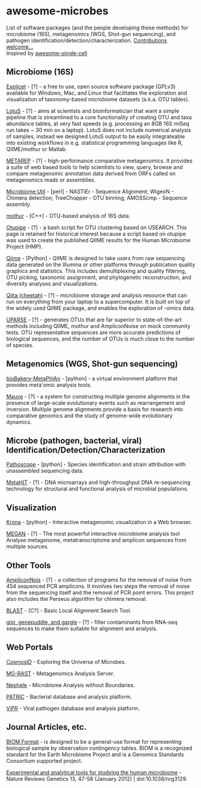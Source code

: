 # awesome-microbes
List of software packages (and the people developing these methods) for microbiome (16S), metagenomics (WGS, Shot-gun sequencing), and pathogen identification/detection/characterization.  [Contributions welcome...](https://github.com/stevetsa/awesome-microbes/blob/master/CONTRIBUTE.md)
<br /> 
Inspired by [awesome-single-cell](https://github.com/seandavi/awesome-single-cell/blob/master/README.md)
<br />


## Microbiome (16S)

[Explicet]( http://www.explicet.org) - [?] - a free to use, open source software package (GPLv3) available for Windows, Mac, and Linux that facilitates the exploration and visualization of taxonomy-based microbiome datasets (a.k.a. OTU tables).

[LotuS]( http://psbweb05.psb.ugent.be/lotus) - [?] - aims at scientists and bioinformatician that want a simple pipeline that is streamlined to a core functionality of creating OTU and taxa abundance tables, at very fast speeds (e.g. processing an 8GB 16S miSeq run takes ~ 30 min on a laptop). LotuS does not include numerical analysis of samples, instead we designed LotuS output to be easily integrateable into existing workflows in e.g. statistical programming languages like R, QIIME/mothur or Matlab.

[METAREP](https://github.com/jcvi/METAREP) - [?] - high-performance comparative metagenomics. It provides a suite of web based tools to help scientists to view, query, browse and compare metagenomic annotation data derived from ORFs called on metagenomics reads or assemblies.

[Microbiome Util]( http://microbiomeutil.sourceforge.net) - [perl] - NASTiEr - Sequence Alignment; WigeoN - Chimera detection; TreeChopper - OTU binning; AMOSScmp - Sequence assembly.

[mothur](https://www.mothur.org/) - [C++] - OTU-based analysis of 16S data.

[Otupipe](http://www.drive5.com/usearch/manual/otupipe.html) - [?] - a bash script for OTU clustering based on USEARCH. This page is retained for historical interest because a script based on otupipe was used to create the published QIIME results for the Human Microbiome Project (HMP).

[Qiime](http://qiime.org/) - [Python] - QIIME is designed to take users from raw sequencing data generated on the Illumina or other platforms through publication quality graphics and statistics. This includes demultiplexing and quality filtering, OTU picking, taxonomic assignment, and phylogenetic reconstruction, and diversity analyses and visualizations.

[Qiita (cheetah)]( http://qiita.microbio.me/) - [?] - microbiome storage and analysis resource that can run on everything from your laptop to a supercomputer. It is built on top of the widely used QIIME package, and enables the exploration of -omics data.

[UPARSE]( http://drive5.com/uparse/) - [?] - generates OTUs that are far superior to state-of-the-art methods including QIIME, mothur and AmpliconNoise on mock community tests. OTU representative sequences are more accurate predictions of biological sequences, and the number of OTUs is much close to the number of species.


## Metagenomics (WGS, Shot-gun sequencing)

[bioBakery-MetaPhlAn](https://bitbucket.org/biobakery/biobakery/wiki/Home) - [python] - a virtual environment platform that provides meta'omic analysis tools.

[Mauve](http://darlinglab.org/mauve/mauve.html) - [?] - a system for constructing multiple genome alignments in the presence of large-scale evolutionary events such as rearrangement and inversion. Multiple genome alignments provide a basis for research into comparative genomics and the study of genome-wide evolutionary dynamics.


## Microbe (pathogen, bacterial, viral) Identification/Detection/Characterization

[Pathoscope](https://sourceforge.net/p/pathoscope/wiki/Home/) - [python] - Species identification and strain attribution with unassembled sequencing data.

[MetaHIT](http://www.metahit.eu/index.php?id=232) - [?] - DNA microarrays and high-throughput DNA re-sequencing technology for structural and functional analysis of microbial populations.

## Visualization

[Krona](https://github.com/marbl/Krona/wiki) - [python] - Interactive metagenomic visualization in a Web browser. 

[MEGAN](http://ab.inf.uni-tuebingen.de/software/megan6/) - [?] - The most powerful interactive microbiome analysis tool
Analyse metagenome, metatranscriptome and amplicon sequences from multiple sources.

## Other Tools 

[AmpliconNois]( https://code.google.com/p/ampliconnoise) - [?] - a collection of programs for the removal of noise from 454 sequenced PCR amplicons. It involves two steps the removal of noise from the sequencing itself and the removal of PCR point errors. This project also includes the Perseus algorithm for chimera removal.

[BLAST](https://blast.ncbi.nlm.nih.gov/Blast.cgi) - [C?] - Basic Local Alignment Search Tool.

[gist, genepuddle, and gargle]( http://www.compsysbio.org/front/?id=73) - [?] - filter contaminants from RNA-seq sequences to make them suitable for alignment and analysis.

## Web Portals
[CosmosID](http://www.cosmosid.com/) - Exploring the Universe of Microbes.

[MG-RAST](http://metagenomics.anl.gov/) - Metagenomics Analysis Server.

[Nephele](https://nephele.niaid.nih.gov/#home) - Microbiome Analysis without Boundaries.

[PATRIC](https://www.patricbrc.org/) - Bacterial database and analysis platform.

[ViPR](https://www.viprbrc.org/brc/home.spg?decorator=vipr) - Viral pathogen database and analysis platform.

## Journal Articles, etc.
[BIOM Format](http://biom-format.org/) - is designed to be a general-use format for representing biological sample by observation contingency tables. BIOM is a recognized standard for the Earth Microbiome Project and is a Genomics Standards Consortium supported project.

[Experimental and analytical tools for studying the human microbiome](http://www.nature.com/nrg/journal/v13/n1/full/nrg3129.html) - Nature Reviews Genetics 13, 47-58 (January 2012) | doi:10.1038/nrg3129.






